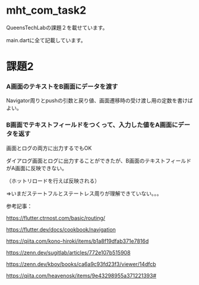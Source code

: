 # mht_com_task2

QueensTechLabの課題２を載せています。

main.dartに全て記載しています。

# 課題2
### A画面のテキストをB画面にデータを渡す

Navigator周りとpushの引数と戻り値、画面遷移時の受け渡し用の定数を書けばよい。

### B画面でテキストフィールドをつくって、入力した値をA画面にデータを返す
画面とログの両方に出力するでもOK

ダイアログ画面とログに出力することができたが、B画面のテキストフィールドがA画面に反映できない。

（ホットリロードを行えば反映される）

=>いまだステートフルとステートレス周りが理解できていない。。。

参考記事：

https://flutter.ctrnost.com/basic/routing/

https://flutter.dev/docs/cookbook/navigation

https://qiita.com/kono-hiroki/items/b1a8f19dfab371e7816d

https://zenn.dev/sugitlab/articles/772e107b515908

https://zenn.dev/kboy/books/ca6a9c93fd23f3/viewer/14dfcb

https://qiita.com/heavenosk/items/9e43298955a371221393#